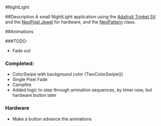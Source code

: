 #NightLight

##Description
A small NightLight application using the [Adafruit Trinket 5V](https://www.adafruit.com/product/1501) and the [NeoPixel Jewel](https://www.adafruit.com/product/2226) for hardware,
and the [NeoPattern](https://learn.adafruit.com/multi-tasking-the-arduino-part-3?view=all) class.

##Animations

###TODO:
* Fade out

### Completed:
* ColorSwipe with background color (TwoColorSwipe())
* Single Pixel Fade
* Campfire
* Added logic to step through animation sequences, by timer now, but hardware button later

### Hardware
* Make a button advance the animations